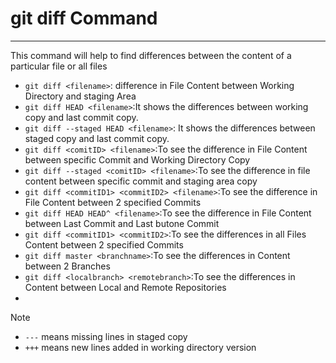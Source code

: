 # git diff Command

---
This command will help to find differences between the content of a particular file or all files

* `git diff <filename>`: difference in File Content between Working Directory and staging Area
* `git diff HEAD <filename>`:It shows the differences between working copy and last commit copy.
* `git diff --staged HEAD <filename>`: It shows the differences between staged copy and last commit copy.
* `git diff <comitID> <filename>`:To see the difference in File Content between specific Commit and Working Directory Copy
* `git diff --staged <comitID> <filename>`:To see the difference in file content between specific commit and staging area copy
* `git diff <commitID1> <commitID2> <filename>`:To see the difference in File Content between 2 specified Commits
* `git diff HEAD HEAD^ <filename>`:To see the difference in File Content between Last Commit and Last butone Commit
* `git diff <commitID1> <commitID2>`:To see the differences in all Files Content between 2 specified Commits
* `git diff master <branchname>`:To see the differences in Content between 2 Branches
* `git diff <localbranch> <remotebranch>`:To see the differences in Content between Local and Remote Repositories
* 
>[!NOTE]
>
> * `---` means missing lines in staged copy
> * `+++` means new lines added in working directory version